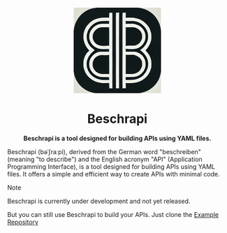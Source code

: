 <p align="center">
  <img src="../beschrapi-logo.png" alt="Beschrapi Logo" width="200">
</p>

<h1 align="center">Beschrapi</h1>

<p align="center">
  <strong>
  Beschrapi is a tool designed for building APIs using YAML files. 
  </strong>
</p>


Beschrapi (bəˈʃraːpi), derived from the German word "beschreiben" (meaning "to describe") and the English acronym "API" (Application Programming Interface), is a tool designed for building APIs using YAML files. It offers a simple and efficient way to create APIs with minimal code.

> [!NOTE]  
> Beschrapi is currently under development and not yet released.
>
> But you can still use Beschrapi to build your APIs. Just clone the  [Example Repository](https://github.com/beschrapi/example)
